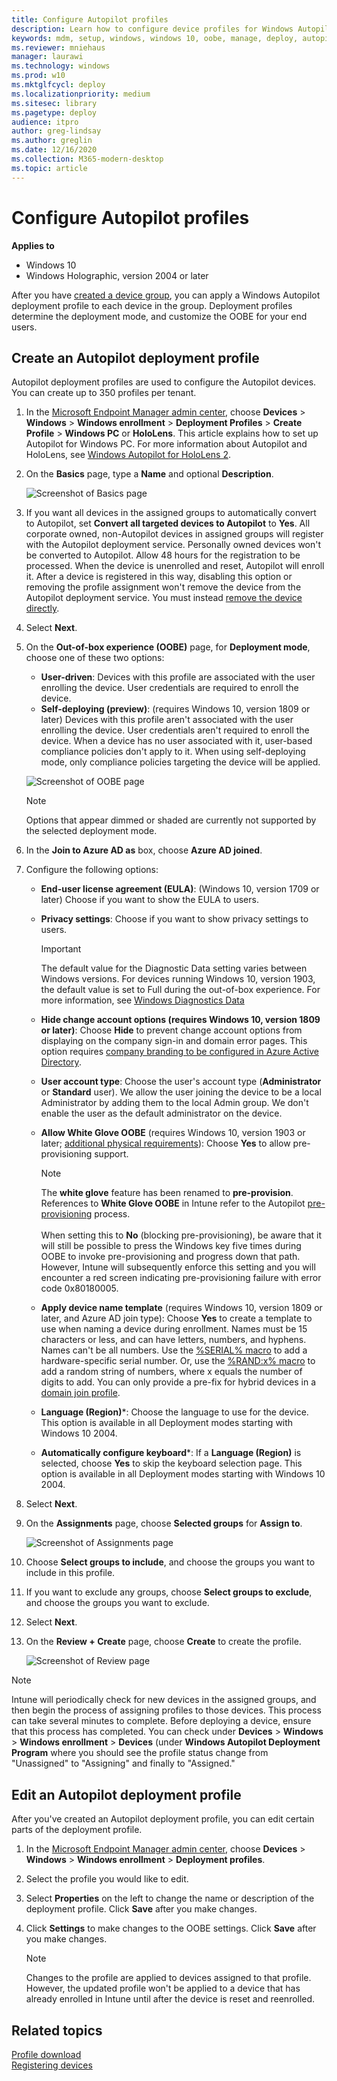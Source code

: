 ```yaml
---
title: Configure Autopilot profiles
description: Learn how to configure device profiles for Windows Autopilot deployment.
keywords: mdm, setup, windows, windows 10, oobe, manage, deploy, autopilot, ztd, zero-touch, partner, msfb, intune
ms.reviewer: mniehaus
manager: laurawi
ms.technology: windows
ms.prod: w10
ms.mktglfcycl: deploy
ms.localizationpriority: medium
ms.sitesec: library
ms.pagetype: deploy
audience: itpro
author: greg-lindsay
ms.author: greglin
ms.date: 12/16/2020
ms.collection: M365-modern-desktop
ms.topic: article
---
```



# Configure Autopilot profiles

**Applies to**

- Windows 10
- Windows Holographic, version 2004 or later

After you have [created a device group](enrollment-autopilot.md), you can apply a Windows Autopilot deployment profile to each device in the group.  Deployment profiles determine the deployment mode, and customize the OOBE for your end users.

## Create an Autopilot deployment profile

Autopilot deployment profiles are used to configure the Autopilot devices. You can create up to 350 profiles per tenant.
1. In the [Microsoft Endpoint Manager admin center](https://go.microsoft.com/fwlink/?linkid=2109431), choose **Devices** > **Windows** > **Windows enrollment** > **Deployment Profiles** > **Create Profile** > **Windows PC** or **HoloLens**. This article explains how to set up Autopilot for Windows PC. For more information about Autopilot and HoloLens, see [Windows Autopilot for HoloLens 2](/hololens/hololens2-autopilot).
2. On the **Basics** page, type a **Name** and optional **Description**.

    ![Screenshot of Basics page](images/create-profile-basics.png)

3. If you want all devices in the assigned groups to automatically convert to Autopilot, set **Convert all targeted devices to Autopilot** to **Yes**. All corporate owned, non-Autopilot devices in assigned groups will register with the Autopilot deployment service. Personally owned devices won't be converted to Autopilot. Allow 48 hours for the registration to be processed. When the device is unenrolled and reset, Autopilot will enroll it. After a device is registered in this way, disabling this option or removing the profile assignment won't remove the device from the Autopilot deployment service. You must instead [remove the device directly](enrollment-autopilot.md#delete-autopilot-devices).
4. Select **Next**.
5. On the **Out-of-box experience (OOBE)** page, for **Deployment mode**, choose one of these two options:
    - **User-driven**: Devices with this profile are associated with the user enrolling the device. User credentials are required to enroll the device.
    - **Self-deploying (preview)**: (requires Windows 10, version 1809 or later) Devices with this profile aren't associated with the user enrolling the device. User credentials aren't required to enroll the device. When a device has no user associated with it, user-based compliance policies don't apply to it. When using self-deploying mode, only compliance policies targeting the device will be applied.

    ![Screenshot of OOBE page](images/create-profile-out-of-box.png)

    > [!NOTE]
    > Options that appear dimmed or shaded are currently not supported by the selected deployment mode.

6. In the **Join to Azure AD as** box, choose **Azure AD joined**.
7. Configure the following options:
    - **End-user license agreement (EULA)**: (Windows 10, version 1709 or later) Choose if you want to show the EULA to users.
    - **Privacy settings**: Choose if you want to show privacy settings to users.
      > [!IMPORTANT]
      > The default value for the Diagnostic Data setting varies between Windows versions. For devices running Windows 10, version 1903, the default value is set to Full during the out-of-box experience. For more information, see [Windows Diagnostics Data](/windows/privacy/windows-diagnostic-data) <br>
 
    - **Hide change account options (requires Windows 10, version 1809 or later)**: Choose **Hide** to prevent change account options from displaying on the company sign-in and domain error pages. This option requires [company branding to be configured in Azure Active Directory](/azure/active-directory/fundamentals/customize-branding).
    - **User account type**: Choose the user's account type (**Administrator** or **Standard** user). We allow the user joining the device to be a local Administrator by adding them to the local Admin group. We don't enable the user as the default administrator on the device.
    - **Allow White Glove OOBE** (requires Windows 10, version 1903 or later; [additional physical requirements](pre-provision.md#prerequisites)): Choose **Yes** to allow pre-provisioning support.
      > [!NOTE]
      > The **white glove** feature has been renamed to **pre-provision**. References to **White Glove OOBE** in Intune refer to the Autopilot [pre-provisioning](pre-provision.md) process. <br><br>When setting this to **No** (blocking pre-provisioning), be aware that it will still be possible to press the Windows key five times during OOBE to invoke pre-provisioning and progress down that path. However, Intune will subsequently enforce this setting and you will encounter a red screen indicating pre-provisioning failure with error code 0x80180005.

    - **Apply device name template** (requires Windows 10, version 1809 or later, and Azure AD join type): Choose **Yes** to create a template to use when naming a device during enrollment. Names must be 15 characters or less, and can have letters, numbers, and hyphens. Names can't be all numbers. Use the [%SERIAL% macro](/windows/client-management/mdm/accounts-csp) to add a hardware-specific serial number. Or, use the [%RAND:x% macro](/windows/client-management/mdm/accounts-csp) to add a random string of numbers, where x equals the number of digits to add. You can only provide a pre-fix for hybrid devices in a [domain join profile](./windows-autopilot-hybrid.md#create-and-assign-a-domain-join-profile). 
    - **Language (Region)**\*: Choose the language to use for the device. This option is available in all Deployment modes starting with Windows 10 2004.
    - **Automatically configure keyboard**\*: If a **Language (Region)** is selected, choose **Yes** to skip the keyboard selection page. This option is available in all Deployment modes starting with Windows 10 2004.
8. Select **Next**.
9. On the **Assignments** page, choose **Selected groups** for **Assign to**.

    ![Screenshot of Assignments page](images/create-profile-assignments.png)

10. Choose **Select groups to include**, and choose the groups you want to include in this profile.
11. If you want to exclude any groups, choose **Select groups to exclude**, and choose the groups you want to exclude.
12. Select **Next**.
13. On the **Review + Create** page, choose **Create** to create the profile.

    ![Screenshot of Review page](images/create-profile-review.png)

> [!NOTE]
> Intune will periodically check for new devices in the assigned groups, and then begin the process of assigning profiles to those devices. This process can take several minutes to complete. Before deploying a device, ensure that this process has completed. You can check under **Devices** > **Windows** > **Windows enrollment** > **Devices** (under **Windows Autopilot Deployment Program** where you should see the profile status change from "Unassigned" to "Assigning" and finally to "Assigned."

## Edit an Autopilot deployment profile

After you've created an Autopilot deployment profile, you can edit certain parts of the deployment profile. 

1. In the [Microsoft Endpoint Manager admin center](https://go.microsoft.com/fwlink/?linkid=2109431), choose **Devices** > **Windows** > **Windows enrollment** > **Deployment profiles**.
2. Select the profile you would like to edit.
3. Select **Properties** on the left to change the name or description of the deployment profile. Click **Save** after you make changes.
5. Click **Settings** to make changes to the OOBE settings. Click **Save** after you make changes.

    > [!NOTE]
    > Changes to the profile are applied to devices assigned to that profile. However, the updated profile won't be applied to a device that has already enrolled in Intune until after the device is reset and reenrolled.

## Related topics

[Profile download](troubleshooting.md#profile-download)<br>
[Registering devices](add-devices.md)
